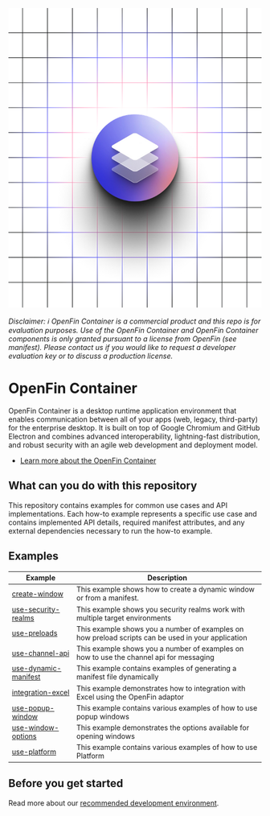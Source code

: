 ![OpenFin Container Starter](./assets/OpenFin-Container-Starter.png)

_Disclaimer: ℹ️ OpenFin Container is a commercial product and this repo is for evaluation purposes. Use of the OpenFin Container and OpenFin Container components is only granted pursuant to a license from OpenFin (see manifest). Please contact us if you would like to request a developer evaluation key or to discuss a production license._

# OpenFin Container

OpenFin Container is a desktop runtime application environment that enables communication between all of your apps (web, legacy, third-party) for the enterprise desktop. It is built on top of Google Chromium and GitHub Electron and combines advanced interoperability, lightning-fast distribution, and robust security with an agile web development and deployment model.

- [Learn more about the OpenFin Container](https://developers.openfin.co/of-docs/docs/container-overview)

## What can you do with this repository

This repository contains examples for common use cases and API implementations. Each how-to example represents a specific use case and contains implemented API details, required manifest attributes, and any external dependencies necessary to run the how-to example.

## Examples

| **Example**                                           | **Description**                                                                                    |
| ----------------------------------------------------- | -------------------------------------------------------------------------------------------------- |
| [create-window](./how-to/create-window)               | This example shows how to create a dynamic window or from a manifest.                              |
| [use-security-realms](./how-to/use-security-realms)   | This example shows you security realms work with multiple target environments                      |
| [use-preloads](./how-to/use-preloads)                 | This example shows you a number of examples on how preload scripts can be used in your application |
| [use-channel-api](./how-to/use-channel-api)           | This example shows you a number of examples on how to use the channel api for messaging            |
| [use-dynamic-manifest](./how-to/use-dynamic-manifest) | This example contains examples of generating a manifest file dynamically                           |
| [integration-excel](./how-to/integration-excel)       | This example demonstrates how to integration with Excel using the OpenFin adaptor                  |
| [use-popup-window](./how-to/use-popup-window/)        | This example contains various examples of how to use popup windows                                 |
| [use-window-options](./how-to/use-window-options/)    | This example demonstrates the options available for opening windows                                |
| [use-platform](./how-to/use-platform/)                | This example contains various examples of how to use Platform                                      |

## Before you get started

Read more about our [recommended development environment](https://developers.openfin.co/of-docs/docs/set-up-your-dev-environment).
